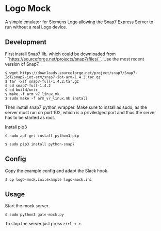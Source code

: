 # Logo Mock

A simple emulator for Siemens Logo allowing the Snap7 Express Server to run without a real Logo device.

## Development
First install Snap7 lib, which could be downloaded  from ```https://sourceforge.net/projects/snap7/files/``. Use the most recent version of Snap7.

```
$ wget https://downloads.sourceforge.net/project/snap7/Snap7-IoT/snap7-iot-arm/snap7-iot-arm-1.4.2.tar.gz
$ tar -xzf snap7-full-1.4.2.tar.gz
$ cd snap7-full-1.4.2
$ cd build/unix
$ make -f arm_v7_linux.mk
$ sudo make -f arm_v7_linux.mk install
```

Then install snap7 python wrapper. Make sure to install as sudo, as the server must run on port 102, which is a priviledged port and thus the server has to be started as root.

Install pip3

```
$ sudo apt-get install python3-pip
```

```
$ sudo pip3 install python-snap7
```

## Config

Copy the example config and adapt the Slack hook.

```
$ cp logo-mock.ini.example logo-mock.ini
```

## Usage

Start the mock server.

```
$ sudo python3 gate-mock.py
```

To stop the server just press ```ctrl + c```.
